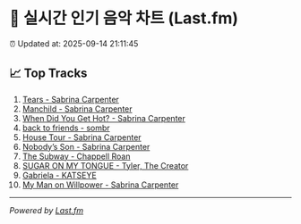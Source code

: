 # 🎵 실시간 인기 음악 차트 (Last.fm)

⏰ Updated at: 2025-09-14 21:11:45

## 📈 Top Tracks

1. [Tears - Sabrina Carpenter](https://www.last.fm/music/Sabrina+Carpenter/_/Tears)
2. [Manchild - Sabrina Carpenter](https://www.last.fm/music/Sabrina+Carpenter/_/Manchild)
3. [When Did You Get Hot? - Sabrina Carpenter](https://www.last.fm/music/Sabrina+Carpenter/_/When+Did+You+Get+Hot%3F)
4. [back to friends - sombr](https://www.last.fm/music/sombr/_/back+to+friends)
5. [House Tour - Sabrina Carpenter](https://www.last.fm/music/Sabrina+Carpenter/_/House+Tour)
6. [Nobody’s Son - Sabrina Carpenter](https://www.last.fm/music/Sabrina+Carpenter/_/Nobody%E2%80%99s+Son)
7. [The Subway - Chappell Roan](https://www.last.fm/music/Chappell+Roan/_/The+Subway)
8. [SUGAR ON MY TONGUE - Tyler, The Creator](https://www.last.fm/music/Tyler,+The+Creator/_/SUGAR+ON+MY+TONGUE)
9. [Gabriela - KATSEYE](https://www.last.fm/music/KATSEYE/_/Gabriela)
10. [My Man on Willpower - Sabrina Carpenter](https://www.last.fm/music/Sabrina+Carpenter/_/My+Man+on+Willpower)

---
*Powered by [Last.fm](https://www.last.fm)*
